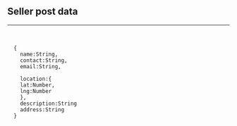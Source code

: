 ## Seller post data
---

<br />

```
  {
    name:String,
    contact:String,
    email:String,

    location:{
    lat:Number,
    lng:Number
    },
    description:String
    address:String
  }


```
